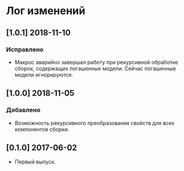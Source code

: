 ﻿# Лог изменений

[//]: # (YYYY-MM-DD)
[//]: # (Added, Changed, Deprecated, Removed, Fixed, Security)
[//]: # (Добавлено, Изменения, Устарело, Удалено, Исправлено, Безопасность)

## [1.0.1] 2018-11-10

### Исправлено

- Макрос аварийно завершал работу при рекурсивной обработке сборок, содержащих погашенные модели. Сейчас погашенные модели игнорируются.

## [1.0.0] 2018-11-05

### Добавлено

- Возможность рекурсивного преобразования свойств для всех компонентов сборки.

## [0.1.0] 2017-06-02

- Первый выпуск.

